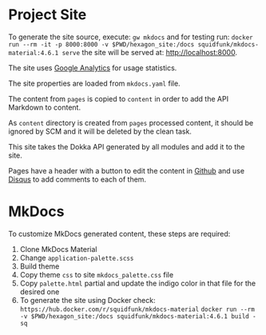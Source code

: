 
# Project Site

To generate the site source, execute: `gw mkdocs` and for testing run:
`docker run --rm -it -p 8000:8000 -v $PWD/hexagon_site:/docs squidfunk/mkdocs-material:4.6.1 serve`
the site will be served at: [http://localhost:8000](http://localhost:8000).

The site uses [Google Analytics] for usage statistics.

The site properties are loaded from `mkdocs.yaml` file.

The content from `pages` is copied to `content` in order to add the API Markdown to content.

As `content` directory is created from `pages` processed content, it should be ignored by SCM and it
will be deleted by the clean task.

This site takes the Dokka API generated by all modules and add it to the site.

Pages have a header with a button to edit the content in [Github] and use [Disqus] to add comments
to each of them.

[Google Analytics]: https://analytics.google.com
[Github]: https://github.com
[Disqus]: https://disqus.com

# MkDocs

To customize MkDocs generated content, these steps are required:

1. Clone MkDocs Material
2. Change `application-palette.scss`
3. Build theme
4. Copy theme `css` to site `mkdocs_palette.css` file
5. Copy `palette.html` partial and update the indigo color in that file for the desired one
6. To generate the site using Docker check: `https://hub.docker.com/r/squidfunk/mkdocs-material`
   `docker run --rm -v $PWD/hexagon_site:/docs squidfunk/mkdocs-material:4.6.1 build -sq`
